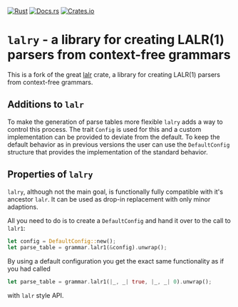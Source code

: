 <!-- markdownlint-disable first-line-h1 -->

[![Rust](https://github.com/jsinger67/lalry/actions/workflows/rust.yml/badge.svg)](https://github.com/jsinger67/lalry/actions/workflows/rust.yml)
[![Docs.rs](https://docs.rs/lalry/badge.svg)](https://docs.rs/lalry)
[![Crates.io](https://img.shields.io/crates/v/lalry.svg)](https://crates.io/crates/lalry)

<!-- markdownlint-enable first-line-h1 -->


# `lalry` - a library for creating LALR(1) parsers from context-free grammars

This is a fork of the great [lalr](https://github.com/goffrie/lalr) crate, a library for
creating LALR(1) parsers from context-free grammars.

## Additions to `lalr`

To make the generation of parse tables more flexible `lalry` adds a way to control this process.
The trait `Config` is used for this and a custom implementation can be provided to deviate from the
default.
To keep the default behavior as in previous versions the user can use the `DefaultConfig` structure
that provides the implementation of the standard behavior.

## Properties of `lalry`

`lalry`, although not the main goal, is functionally fully compatible with it's ancestor `lalr`.
It can be used as drop-in replacement with only minor adaptions.

All you need to do is to create a `DefaultConfig` and hand it over to the call to `lalr1`:

```rust
let config = DefaultConfig::new();
let parse_table = grammar.lalr1(&config).unwrap();
```

By using a default configuration you get the exact same functionality as if you had called

```rust
let parse_table = grammar.lalr1(|_, _| true, |_, _| 0).unwrap();
```

with `lalr` style API.
